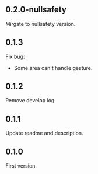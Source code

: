 ## 0.2.0-nullsafety

Mirgate to nullsafety version.

## 0.1.3

Fix bug:

- Some area can't handle gesture.

## 0.1.2

Remove develop log.

## 0.1.1

Update readme and description.

## 0.1.0

First version.
